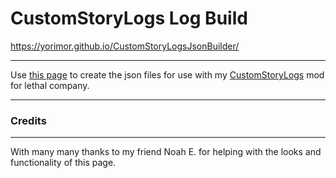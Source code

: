 # CustomStoryLogs Log Build

https://yorimor.github.io/CustomStoryLogsJsonBuilder/

---

Use [this page](https://yorimor.github.io/CustomStoryLogsJsonBuilder/) to create the json files for use with my [CustomStoryLogs](https://thunderstore.io/c/lethal-company/p/Yorimor/CustomStoryLogs/) mod for lethal company.

---

### Credits

---

With many many thanks to my friend Noah E. for helping with the looks and functionality of this page.